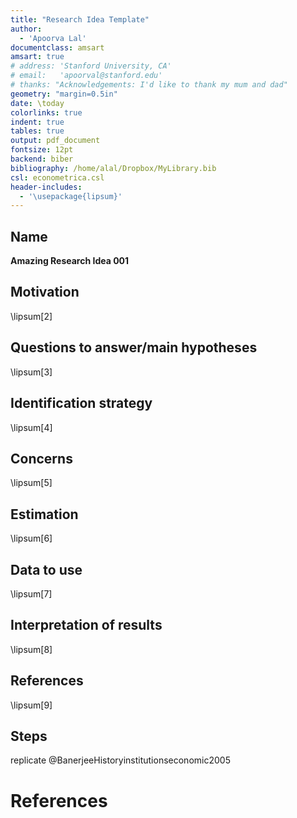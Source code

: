 ```yaml
---
title: "Research Idea Template"
author:  
  - 'Apoorva Lal'
documentclass: amsart
amsart: true
# address: 'Stanford University, CA'
# email:   'apoorval@stanford.edu'
# thanks: "Acknowledgements: I'd like to thank my mum and dad"
geometry: "margin=0.5in"
date: \today
colorlinks: true
indent: true
tables: true
output: pdf_document
fontsize: 12pt
backend: biber
bibliography: /home/alal/Dropbox/MyLibrary.bib
csl: econometrica.csl
header-includes: 
  - '\usepackage{lipsum}'
---
```


## Name 
**Amazing Research Idea 001**

## Motivation
\lipsum[2]

## Questions to answer/main hypotheses
\lipsum[3]

## Identification strategy
\lipsum[4]

## Concerns
\lipsum[5]

## Estimation
\lipsum[6]

## Data to use
\lipsum[7]

## Interpretation of results
\lipsum[8]

## References
\lipsum[9]

## Steps
replicate @BanerjeeHistoryinstitutionseconomic2005

# References
